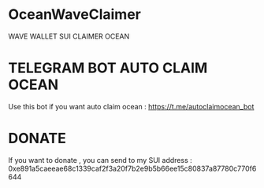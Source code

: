 # OceanWaveClaimer
WAVE WALLET SUI CLAIMER OCEAN

# TELEGRAM BOT AUTO CLAIM OCEAN
Use this bot if you want auto claim ocean : https://t.me/autoclaimocean_bot

# DONATE
If you want to donate , you can send to my SUI address : 0xe891a5caeeae68c1339caf2f3a20f7b2e9b5b66ee15c80837a87780c770f6644
